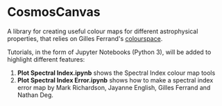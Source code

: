 # CosmosCanvas
A library for creating useful colour maps for different astrophysical properties, that relies on Gilles Ferrand's [colourspace](https://github.com/gillesferrand/colourspace).

Tutorials, in the form of Jupyter Notebooks (Python 3), will be added to highlight different features:
1. **Plot Spectral Index.ipynb** shows the Spectral Index colour map tools
2. **Plot Spectral Index Error.ipynb** shows how to make a spectral index error map
by Mark Richardson, Jayanne English, Gilles Ferrand and Nathan Deg.

